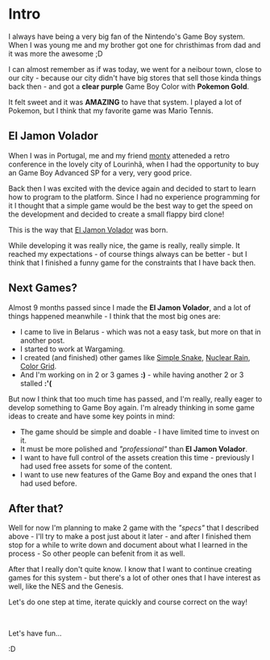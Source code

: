 # Intro

I always have being a very big fan of the Nintendo's Game Boy system.
When I was young me and my brother got one for christhimas from dad
and it was more the awesome ;D

I can almost remember as if was today, we went for a neibour town,
close to our city - because our city didn't have big stores that
sell those kinda things back then - and got a **clear purple**
Game Boy Color with **Pokemon Gold**.

It felt sweet and it was **AMAZING** to have that system.
I played a lot of Pokemon, but I think that my favorite game was
Mario Tennis.

## El Jamon Volador

When I was in Portugal, me and my friend [monty]() atteneded a retro
conference in the lovely city of Lourinhã, when I had the opportunity
to buy an Game Boy Advanced SP for a very, very good price.

Back then I was excited with the device again and decided to start
to learn how to program to the platform. Since I had no experience
programming for it I thought that a simple game would be the best
way to get the speed on the development and decided to create a
small flappy bird clone!

This is the way that
[El Jamon Volador](https://stdmatt.com/https://stdmatt.com/games/el_jamon_volador.html)
was born.

While developing it was really nice, the game is really, really simple.
It reached my expectations - of course things always can be better -
but I think that I finished a funny game for the constraints that
I have back then.


## Next Games?

Almost 9 months passed since I made the **El Jamon Volador**, and a lot
of things happened meanwhile - I think that the most big ones are:

- I came to live in Belarus - which was not a  easy task, but more on that in another post.
- I started to work at Wargaming.
- I created (and finished) other games like
    [Simple Snake](https://stdmatt.com/games/simple_snake.html),
    [Nuclear Rain](https://stdmatt.com/games/nuclear_rain.html),
    [Color Grid](https://stdmatt.com/games/color_grid.html).
- And I'm working on in 2 or 3 games **:)** - while having another 2 or 3 stalled **:'(**

But now I think that too much time has passed, and I'm really, really
eager to develop something to Game Boy again. I'm already thinking in some
game ideas to create and have some key points in mind:

- The game should be simple and doable - I have limited time to invest on it.
- It must be more polished and _"professional"_ than **El Jamon Volador**.
- I want to have full control of the assets creation this time - previously I had used
free assets for some of the content.
- I want to use new features of the Game Boy and expand the ones that I had used before.

## After that?

Well for now I'm planning to make 2 game with the _"specs"_ that I described
above - I'll try to make a post just about it later - and after I finished
them stop for a while to write down and document about what I learned in the
process - So other people can befenit from it as well.

After that I really don't quite know. I know that I want to continue
creating games for this system - but there's a lot of other ones that
I have interest as well, like the NES and the Genesis.

Let's do one step at time, iterate quickly and course correct on the way!

<br>

Let's have fun...

:D